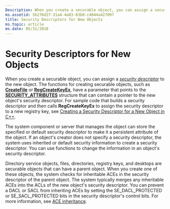```yaml
---
Description: When you create a securable object, you can assign a security descriptor to the new object.
ms.assetid: 5b276d27-31a4-4a83-83b0-c4044a427097
title: Security Descriptors for New Objects
ms.topic: article
ms.date: 05/31/2018
---
```


# Security Descriptors for New Objects

When you create a securable object, you can assign a [*security descriptor*](https://docs.microsoft.com/windows/desktop/SecGloss/s-gly) to the new object. The functions for creating securable objects, such as [**CreateFile**](https://docs.microsoft.com/windows/desktop/api/fileapi/nf-fileapi-createfilea) or [**RegCreateKeyEx**](https://docs.microsoft.com/windows/desktop/api/winreg/nf-winreg-regcreatekeyexa), have a parameter that points to the [**SECURITY\_ATTRIBUTES**](https://msdn.microsoft.com/en-us/library/Aa379560(v=VS.85).aspx) structure that can contain a pointer to the new object's security descriptor. For sample code that builds a security descriptor and then calls **RegCreateKeyEx** to assign the security descriptor to a new registry key, see [Creating a Security Descriptor for a New Object in C++](creating-a-security-descriptor-for-a-new-object-in-c--.md).

The system component or server that manages the object can store the specified or default security descriptor to make it a persistent attribute of the object. If an object's creator does not specify a security descriptor, the system uses inherited or default security information to create a security descriptor. You can use functions to change the information in an object's security descriptor.

Directory service objects, files, directories, registry keys, and desktops are securable objects that can have a parent object. When you create one of these objects, the system checks for inheritable ACEs in the security descriptor of the parent object. The system typically merges any inheritable ACEs into the ACLs of the new object's security descriptor. You can prevent a DACL or SACL from inheriting ACEs by setting the SE\_DACL\_PROTECTED or SE\_SACL\_PROTECTED bits in the security descriptor's control bits. For more information, see [ACE inheritance](ace-inheritance.md).

 

 



